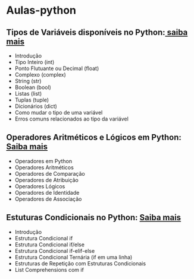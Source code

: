 # Aulas-python

## Tipos de Variáveis disponíveis no Python:[ saiba mais](https://pythonacademy.com.br/blog/tipos-de-variaveis-no-python)
- Introdução
- Tipo Inteiro (int)
- Ponto Flutuante ou Decimal (float)
- Complexo (complex)
- String (str)
- Boolean (bool)
- Listas (list)
- Tuplas (tuple)
- Dicionários (dict)
- Como mudar o tipo de uma variável
- Erros comuns relacionados ao tipo da variável
## Operadores Aritméticos e Lógicos em Python:[ Saiba mais](https://pythonacademy.com.br/blog/operadores-aritmeticos-e-logicos-em-python)
- Operadores em Python
- Operadores Aritméticos
- Operadores de Comparação
- Operadores de Atribuição
- Operadores Lógicos
- Operadores de Identidade
- Operadores de Associação
## Estuturas Condicionais no Python: [ Saiba mais](https://pythonacademy.com.br/blog/estruturas-condicionais-no-python)
- Introdução
- Estrutura Condicional if
- Estrutura Condicional if/else
- Estrutura Condicional if-elif-else
- Estrutura Condicional Ternária (if em uma linha)
- Estruturas de Repetição com Estruturas Condicionais
- List Comprehensions com if

